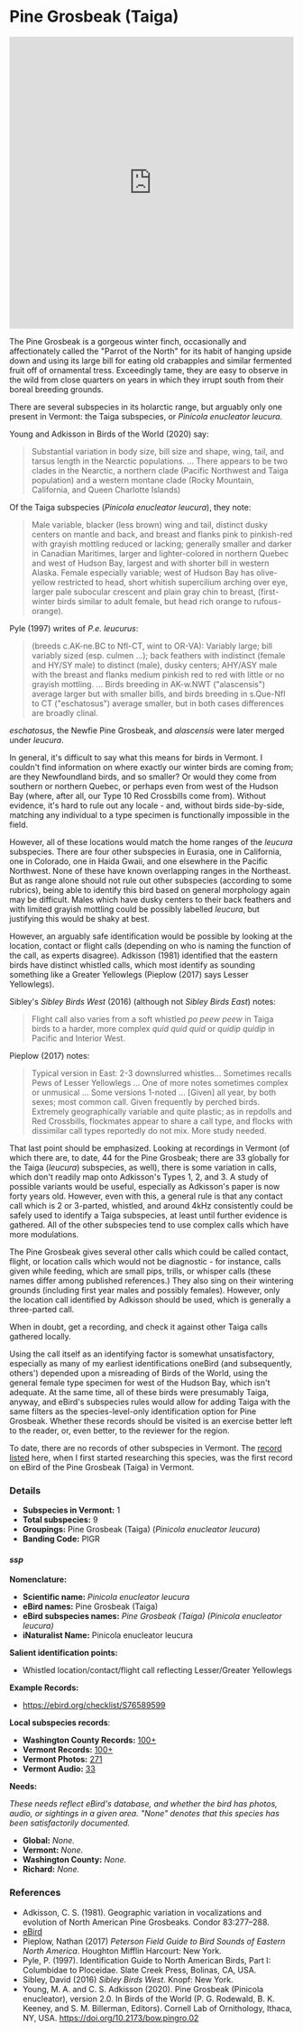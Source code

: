 # Pine Grosbeak (Taiga)

<iframe width="640" height="518" src="https://macaulaylibrary.org/asset/300960971/embed/640" frameborder="0" allowfullscreen style="width:640px;max-width:100%;"></iframe>

The Pine Grosbeak is a gorgeous winter finch, occasionally and affectionately called the "Parrot of the North" for its habit of hanging upside down and using its large bill for eating old crabapples and similar fermented fruit off of ornamental tress. Exceedingly tame, they are easy to observe in the wild from close quarters on years in which they irrupt south from their boreal breeding grounds.

There are several subspecies in its holarctic range, but arguably only one present in Vermont: the Taiga subspecies, or _Pinicola enucleator leucura_.

Young and Adkisson in Birds of the World (2020) say:

> Substantial variation in body size, bill size and shape, wing, tail, and tarsus length in the Nearctic populations. ... There appears to be two clades in the Nearctic, a northern clade (Pacific Northwest and Taiga population) and a western montane clade (Rocky Mountain, California, and Queen Charlotte Islands)

Of the Taiga subspecies (_Pinicola enucleator leucura_), they note:

> Male variable, blacker (less brown) wing and tail, distinct dusky centers on mantle and back, and breast and flanks pink to pinkish-red with grayish mottling reduced or lacking; generally smaller and darker in Canadian Maritimes, larger and lighter-colored in northern Quebec and west of Hudson Bay, largest and with shorter bill in western Alaska. Female especially variable; west of Hudson Bay has olive-yellow restricted to head, short whitish supercilium arching over eye, larger pale subocular crescent and plain gray chin to breast, (first-winter birds similar to adult female, but head rich orange to rufous-orange).

Pyle (1997) writes of _P.e. leucurus_:

> (breeds c.AK-ne.BC to Nfl-CT, wint to OR-VA): Variably large; bill variably sized (esp. culmen ...); back feathers with indistinct (female and HY/SY male) to distinct (male), dusky centers; AHY/ASY male with the breast and flanks medium pinkish red to red with little or no grayish mottling. ... Birds breeding in AK-w.NWT ("alascensis") average larger but with smaller bills, and birds breeding in s.Que-Nfl to CT ("eschatosus") average smaller, but in both cases differences are broadly clinal.

_eschatosus_, the Newfie Pine Grosbeak, and _alascensis_ were later merged under _leucura_.

In general, it's difficult to say what this means for birds in Vermont. I couldn't find information on where exactly our winter birds are coming from; are they Newfoundland birds, and so smaller? Or would they come from southern or northern Quebec, or perhaps even from west of the Hudson Bay (where, after all, our Type 10 Red Crossbills come from). Without evidence, it's hard to rule out any locale - and, without birds side-by-side, matching any individual to a type specimen is functionally impossible in the field.

However, all of these locations would match the home ranges of the _leucura_ subspecies. There are four other subspecies in Eurasia, one in California, one in Colorado, one in Haida Gwaii, and one elsewhere in the Pacific Northwest. None of these have known overlapping ranges in the Northeast. But as range alone should not rule out other subspecies (according to some rubrics), being able to identify this bird based on general morphology again may be difficult. Males which have dusky centers to their back feathers and with limited grayish mottling could be possibly labelled _leucura_, but justifying this would be shaky at best.

However, an arguably safe identification would be possible by looking at the location, contact or flight calls (depending on who is naming the function of the call, as experts disagree). Adkisson (1981) identified that the eastern birds have distinct whistled calls, which most identify as sounding something like a Greater Yellowlegs (Pieplow (2017) says Lesser Yellowlegs).

Sibley's _Sibley Birds West_ (2016) (although not _Sibley Birds East_) notes:

> Flight call also varies from a soft whistled _po peew peew_ in Taiga birds to a harder, more complex _quid quid quid_ or _quidip quidip_ in Pacific and Interior West.

Pieplow (2017) notes:

> Typical version in East: 2-3 downslurred whistles... Sometimes recalls Pews of Lesser Yellowlegs ... One of more notes sometimes complex or unmusical ... Some versions 1-noted ... [Given] all year, by both sexes; most common call. Given frequently by perched birds. Extremely geographically variable and quite plastic; as in repdolls and Red Crossbills, flockmates appear to share a call type, and flocks with dissimilar call types reportedly do not mix. More study needed.

That last point should be emphasized. Looking at recordings in Vermont (of which there are, to date, 44 for the Pine Grosbeak; there are 33 globally for the Taiga (_leucura_) subspecies, as well), there is some variation in calls, which don't readily map onto Adkisson's Types 1, 2, and 3. A study of possible variants would be useful, especially as Adkisson's paper is now forty years old. However, even with this, a general rule is that any contact call which is 2 or 3-parted, whistled, and around 4kHz consistently could be safely used to identify a Taiga subspecies, at least until further evidence is gathered. All of the other subspecies tend to use complex calls which have more modulations.

The Pine Grosbeak gives several other calls which could be called contact, flight, or location calls which would not be diagnostic - for instance, calls given while feeding, which are small pips, trills, or whisper calls (these names differ among published references.) They also sing on their wintering grounds (including first year males and possibly females). However, only the location call identified by Adkisson should be used, which is generally a three-parted call.

When in doubt, get a recording, and check it against other Taiga calls gathered locally.

Using the call itself as an identifying factor is somewhat unsatisfactory, especially as many of my earliest identifications oneBird (and subsequently, others') depended upon a misreading of Birds of the World, using the general female type specimen for west of the Hudson Bay, which isn't adequate. At the same time, all of these birds were presumably Taiga, anyway, and eBird's subspecies rules would allow for adding Taiga with the same filters as the species-level-only identification option for Pine Grosbeak. Whether these records should be visited is an exercise better left to the reader, or, even better, to the reviewer for the region.

To date, there are no records of other subspecies in Vermont. The [record listed](https://ebird.org/checklist/S76190268) here, when I first started researching this species, was the first record on eBird of the Pine Grosbeak (Taiga) in Vermont.

### Details

- **Subspecies in Vermont:** 1
- **Total subspecies:** 9
- **Groupings:** Pine Grosbeak (Taiga) (_Pinicola enucleator leucura_)
- **Banding Code:** PIGR

#### _ssp_

**Nomenclature:**
- **Scientific name:** _Pinicola enucleator leucura_
- **eBird names:** Pine Grosbeak (Taiga)
- **eBird subspecies names:** _Pine Grosbeak (Taiga) (Pinicola enucleator leucura)_
- **iNaturalist Name:** Pinicola enucleator leucura

**Salient identification points:**
- Whistled location/contact/flight call reflecting Lesser/Greater Yellowlegs

**Example Records:**
- https://ebird.org/checklist/S76589599

**Local subspecies records**:
- **Washington County Records:** [100+](https://ebird.org/map/pingro6?neg=true&env.minX=&env.minY=&env.maxX=&env.maxY=&zh=false&gp=false&ev=Z&mr=1-12&bmo=1&emo=12&yr=all&byr=1900&eyr=2021)
- **Vermont Records:** [100+](https://ebird.org/map/pingro6?neg=true&env.minX=&env.minY=&env.maxX=&env.maxY=&zh=false&gp=false&ev=Z&mr=1-12&bmo=1&emo=12&yr=all&byr=1900&eyr=2021)
- **Vermont Photos:** [271](https://ebird.org/media/catalog?taxonCode=pingro6&mediaType=p&q=Pine%20Grosbeak%20(Taiga)%20-%20Pinicola%20enucleator%20leucura)
- **Vermont Audio:** [33](https://ebird.org/media/catalog?taxonCode=pingro6&mediaType=a&q=Pine%20Grosbeak%20(Taiga)%20-%20Pinicola%20enucleator%20leucura)

**Needs:**

_These needs reflect eBird's database, and whether the bird has photos, audio, or sightings in a given area. "None" denotes that this species has been satisfactorily documented._

- **Global:** _None._
- **Vermont:** _None._
- **Washington County:** _None._
- **Richard:** _None._

### References

- Adkisson, C. S. (1981). Geographic variation in vocalizations and evolution of North American Pine Grosbeaks. Condor 83:277–288.
- [eBird](https://ebird.org/species/pingro)
- Pieplow, Nathan (2017) _Peterson Field Guide to Bird Sounds of Eastern North America_. Houghton Mifflin Harcourt: New York.
- Pyle, P. (1997). Identification Guide to North American Birds, Part I: Columbidae to Ploceidae. Slate Creek Press, Bolinas, CA, USA.
- Sibley, David (2016) _Sibley Birds West_. Knopf: New York.
- Young, M. A. and C. S. Adkisson (2020). Pine Grosbeak (Pinicola enucleator), version 2.0. In Birds of the World (P. G. Rodewald, B. K. Keeney, and S. M. Billerman, Editors). Cornell Lab of Ornithology, Ithaca, NY, USA. https://doi.org/10.2173/bow.pingro.02
